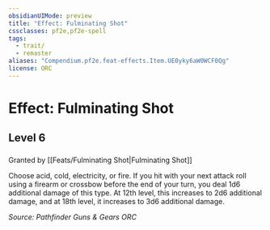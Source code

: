 ```yaml
---
obsidianUIMode: preview
title: "Effect: Fulminating Shot"
cssclasses: pf2e,pf2e-spell
tags:
  - trait/
  - remaster
aliases: "Compendium.pf2e.feat-effects.Item.UE0yky6aW0WCF0Qg"
license: ORC
---
```

# Effect: Fulminating Shot
## Level 6
### 






Granted by [[Feats/Fulminating Shot|Fulminating Shot]]

Choose acid, cold, electricity, or fire. If you hit with your next attack roll using a firearm or crossbow before the end of your turn, you deal 1d6 additional damage of this type. At 12th level, this increases to 2d6 additional damage, and at 18th level, it increases to 3d6 additional damage.

*Source: Pathfinder Guns & Gears*
*ORC*